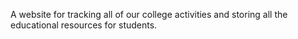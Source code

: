 A website for tracking all of our college activities and storing all the educational resources for students.
